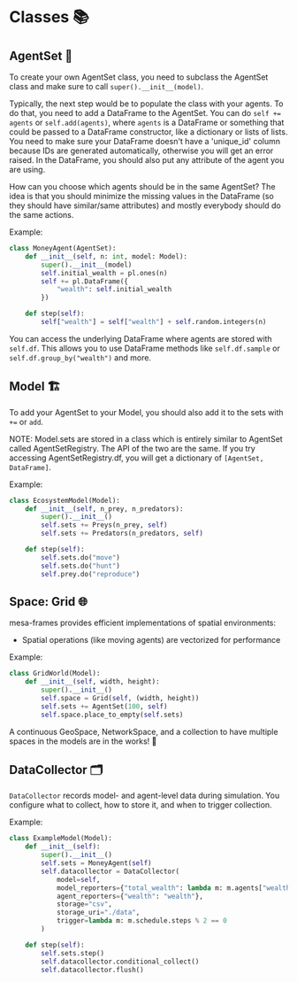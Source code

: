 # Classes 📚

## AgentSet 👥

To create your own AgentSet class, you need to subclass the AgentSet class and make sure to call `super().__init__(model)`.

Typically, the next step would be to populate the class with your agents. To do that, you need to add a DataFrame to the AgentSet. You can do `self += agents` or `self.add(agents)`, where `agents` is a DataFrame or something that could be passed to a DataFrame constructor, like a dictionary or lists of lists. You need to make sure your DataFrame doesn't have a 'unique_id' column because IDs are generated automatically, otherwise you will get an error raised. In the DataFrame, you should also put any attribute of the agent you are using.

How can you choose which agents should be in the same AgentSet? The idea is that you should minimize the missing values in the DataFrame (so they should have similar/same attributes) and mostly everybody should do the same actions.

Example:

```python
class MoneyAgent(AgentSet):
    def __init__(self, n: int, model: Model):
        super().__init__(model)
        self.initial_wealth = pl.ones(n)
        self += pl.DataFrame({
            "wealth": self.initial_wealth
        })

    def step(self):
        self["wealth"] = self["wealth"] + self.random.integers(n)
```

You can access the underlying DataFrame where agents are stored with `self.df`. This allows you to use DataFrame methods like `self.df.sample` or `self.df.group_by("wealth")` and more.

## Model 🏗️

To add your AgentSet to your Model, you should also add it to the sets with `+=` or `add`.

NOTE: Model.sets are stored in a class which is entirely similar to AgentSet called AgentSetRegistry. The API of the two are the same. If you try accessing AgentSetRegistry.df, you will get a dictionary of `[AgentSet, DataFrame]`.

Example:

```python
class EcosystemModel(Model):
    def __init__(self, n_prey, n_predators):
        super().__init__()
        self.sets += Preys(n_prey, self)
        self.sets += Predators(n_predators, self)

    def step(self):
        self.sets.do("move")
        self.sets.do("hunt")
        self.prey.do("reproduce")
```

## Space: Grid 🌐

mesa-frames provides efficient implementations of spatial environments:

- Spatial operations (like moving agents) are vectorized for performance

Example:

```python
class GridWorld(Model):
    def __init__(self, width, height):
        super().__init__()
        self.space = Grid(self, (width, height))
        self.sets += AgentSet(100, self)
        self.space.place_to_empty(self.sets)
```

A continuous GeoSpace, NetworkSpace, and a collection to have multiple spaces in the models are in the works! 🚧

## DataCollector 🗂️

`DataCollector` records model- and agent-level data during simulation.
You configure what to collect, how to store it, and when to trigger collection.

Example:

```python
class ExampleModel(Model):
    def __init__(self):
        super().__init__()
        self.sets = MoneyAgent(self)
        self.datacollector = DataCollector(
            model=self,
            model_reporters={"total_wealth": lambda m: m.agents["wealth"].sum()},
            agent_reporters={"wealth": "wealth"},
            storage="csv",
            storage_uri="./data",
            trigger=lambda m: m.schedule.steps % 2 == 0
        )

    def step(self):
        self.sets.step()
        self.datacollector.conditional_collect()
        self.datacollector.flush()
```
